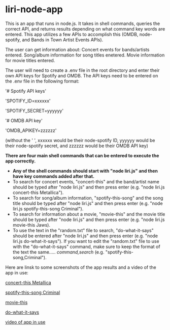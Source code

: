# liri-node-app

This is an app that runs in node.js. It takes in shell commands, queries the correct API, and returns results depending on what command key words are entered. This app utilizes a few APIs to accomplish this (OMDB, node-spotify, and Bands in Town Artist Events APIs).

The user can get information about:
Concert events for bands/artists entered.
Song/album information for song titles enetered.
Movie information for movie titles entered.

The user will need to create a .env file in the root directory and enter their own API keys for Spotify and OMDB.
The API keys need to be entered on the .env file in the following format:

'# Spotify API keys'

'SPOTIFY_ID=xxxxxx'

'SPOTIFY_SECRET=yyyyyy'

'# OMDB API key'

'OMDB_APIKEY=zzzzzz'

(without the ' ', xxxxxx would be their node-spotify ID, yyyyyy would be their node-spotify secret, and zzzzzz would be their OMDB API key)


**There are four main shell commands that can be entered to execute the app correctly.**
* **Any of the shell commands should start with "node liri.js" and then have key commands added after that.**
* To search for concert events, "concert-this" and the band/artist name should be typed after "node liri.js" and then press enter (e.g. "node liri.js concert-this Metallica").
* To search for song/album information, "spotify-this-song" and the song title should be typed after "node liri.js" and then press enter (e.g. "node liri.js spotify-this-song Criminal").
* To search for information about a movie, "movie-this" and the movie title should be typed after "node liri.js" and then press enter (e.g. "node liri.js movie-this Jaws).
* To use the text in the "random.txt" file to search, "do-what-it-says" should be entered after "node liri.js" and then press enter (e.g. "node liri.js do-what-it-says"). 
If you want to edit the "random.txt" file to use with the "do-what-it-says" command, make sure to keep the format of the text the same..... *command,search* (e.g. "spotify-this-song,Criminal").

Here are linsk to some screenshots of the app results and a video of the app in use:

[concert-this Metallica](https://github.com/aaron-G18/liri-node-app/blob/master/images/concert-this%20Metallica.png)

[spotify-this-song Criminal](https://github.com/aaron-G18/liri-node-app/blob/master/images/spotify-this-song%20Criminal.png)

[movie-this](https://github.com/aaron-G18/liri-node-app/blob/master/images/movie-this%20Jaws.png)

[do-what-it-says](https://github.com/aaron-G18/liri-node-app/blob/master/images/do-what-it-says.png)

[video of app in use](https://github.com/aaron-G18/liri-node-app/blob/master/images/screen%20reording%20of%20liri%20app.mov)


